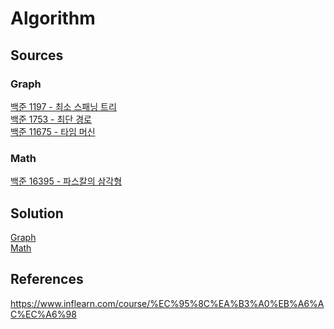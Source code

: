 # Algorithm

## Sources

### Graph
[백준 1197 - 최소 스패닝 트리](/Graph/backjoon_1197.cpp) \
[백준 1753 - 최단 경로](/Graph/backjoon_1753.cpp) \
[백준 11675 - 타임 머신](/Graph/backjoon_11657.cpp)

### Math

[백준 16395 - 파스칼의 삼각형](/Math/backjoon_16395.cpp)

## Solution
[Graph](/Solution/Graph.pdf) \
[Math](/Solution/Math.pdf)


## References
https://www.inflearn.com/course/%EC%95%8C%EA%B3%A0%EB%A6%AC%EC%A6%98
